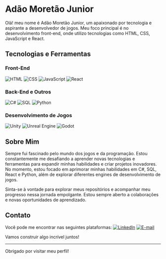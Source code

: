 # Adão Moretão Junior

Olá! meu nome é Adão Moretão Junior, um apaixonado por tecnologia e aspirante a desenvolvedor de jogos. Meu foco principal é no desenvolvimento front-end, onde utilizo tecnologias como HTML, CSS, JavaScript e React.

## Tecnologias e Ferramentas

### Front-End
![HTML](https://img.shields.io/badge/-HTML5-E34F26?style=flat-square&logo=html5&logoColor=white)
![CSS](https://img.shields.io/badge/-CSS3-1572B6?style=flat-square&logo=css3&logoColor=white)
![JavaScript](https://img.shields.io/badge/-JavaScript-F7DF1E?style=flat-square&logo=javascript&logoColor=black)
![React](https://img.shields.io/badge/-React-61DAFB?style=flat-square&logo=react&logoColor=black)

### Back-End e Outros
![C#](https://img.shields.io/badge/-C%23-239120?style=flat-square&logo=c-sharp&logoColor=white)
![SQL](https://img.shields.io/badge/-SQL-4479A1?style=flat-square&logo=postgresql&logoColor=white)
![Python](https://img.shields.io/badge/-Python-3776AB?style=flat-square&logo=python&logoColor=white)

### Desenvolvimento de Jogos
![Unity](https://img.shields.io/badge/-Unity-000000?style=flat-square&logo=unity&logoColor=white)
![Unreal Engine](https://img.shields.io/badge/-Unreal%20Engine-313131?style=flat-square&logo=unreal-engine&logoColor=white)
![Godot](https://img.shields.io/badge/-Godot-478CBF?style=flat-square&logo=godot-engine&logoColor=white)

## Sobre Mim

Sempre fui fascinado pelo mundo dos jogos e da programação. Estou constantemente me desafiando a aprender novas tecnologias e ferramentas para expandir minhas habilidades e criar projetos inovadores. No momento, estou focado em aprimorar minhas habilidades em C#, SQL, React e Python, além de explorar diferentes engines de desenvolvimento de jogos.

Sinta-se à vontade para explorar meus repositórios e acompanhar meu progresso nessa jornada empolgante. Estou sempre aberto a colaborações e novas oportunidades de aprendizado.

## Contato

Você pode me encontrar nas seguintes plataformas:
[![LinkedIn](https://img.shields.io/badge/-LinkedIn-0077B5?style=flat-square&logo=linkedin&logoColor=white)]((https://www.linkedin.com/in/adão-moretão-junior/))
[![E-mail](https://img.shields.io/badge/-Email-D14836?style=flat-square&logo=gmail&logoColor=white)](mailto:junior74651@gmail.com)

Vamos construir algo incrível juntos!

---

Obrigado por visitar meu perfil!

